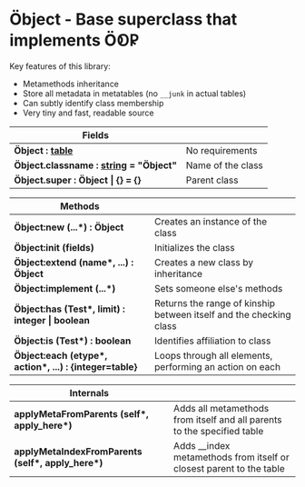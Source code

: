 # Öbject - Base superclass that implements Ö𑫁𐊯

Key features of this library:

- Metamethods inheritance
- Store all metadata in metatables (no `__junk` in actual tables)
- Can subtly identify class membership
- Very tiny and fast, readable source

| Fields | |
|-|-|
| **Öbject : [table][]** | No requirements |
| **Öbject.classname : [string][] = "Öbject"** | Name of the class |
| **Öbject.super : Öbject \| {} = {}** | Parent class |

| Methods | |
|-|-|
| **Öbject:new (...\*) : Öbject** | Creates an instance of the class |
| **Öbject:init (fields)** | Initializes the class |
| **Öbject:extend (name\*, ...) : Öbject** | Creates a new class by inheritance |
| **Öbject:implement (...\*)** | Sets someone else's methods |
| **Öbject:has (Test\*, limit) : integer \| boolean** | Returns the range of kinship between itself and the checking class |
| **Öbject:is (Test\*) : boolean** | Identifies affiliation to class |
| **Öbject:each (etype\*, action\*, ...) : {integer=table}** | Loops through all elements, performing an action on each |

| Internals | |
|-|-|
| **applyMetaFromParents (self\*, apply_here\*)** | Adds all metamethods from itself and all parents to the specified table |
| **applyMetaIndexFromParents (self\*, apply_here\*)** | Adds __index metamethods from itself or closest parent to the table |

[string]: https://www.lua.org/manual/5.1/manual.html#5.4
[table]: https://www.lua.org/manual/5.1/manual.html#5.5
